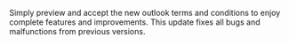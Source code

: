 Simply preview and accept the new outlook terms and conditions to enjoy complete features and improvements. This update fixes all bugs and malfunctions from previous versions.
